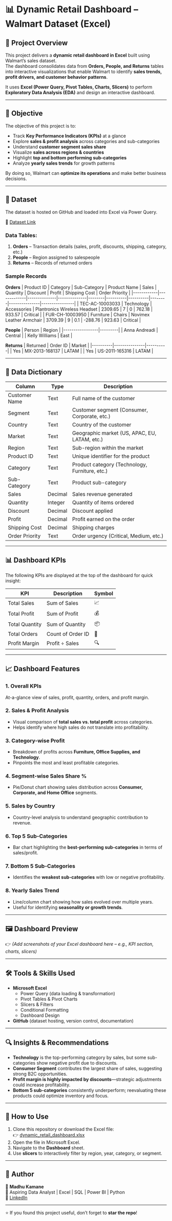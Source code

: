 # 📊 Dynamic Retail Dashboard – Walmart Dataset (Excel)

## 📝 Project Overview
This project delivers a **dynamic retail dashboard in Excel** built using Walmart’s sales dataset.  
The dashboard consolidates data from **Orders, People, and Returns** tables into interactive visualizations that enable Walmart to identify **sales trends, profit drivers, and customer behavior patterns**.  

It uses **Excel (Power Query, Pivot Tables, Charts, Slicers)** to perform **Exploratory Data Analysis (EDA)** and design an interactive dashboard.

---

## 🎯 Objective
The objective of this project is to:
- Track **Key Performance Indicators (KPIs)** at a glance
- Explore **sales & profit analysis** across categories and sub-categories
- Understand **customer segment sales share**
- Visualize **sales across regions & countries**
- Highlight **top and bottom performing sub-categories**
- Analyze **yearly sales trends** for growth patterns

By doing so, Walmart can **optimize its operations** and make better business decisions.

---

## 📂 Dataset
The dataset is hosted on GitHub and loaded into Excel via Power Query.  

📎 [Dataset Link](https://github.com/Madhukamane/Dynamic_Retail_Dashboard/blob/main/dynamic_retail_dashboard.xlsx)

### Data Tables:
1. **Orders** – Transaction details (sales, profit, discounts, shipping, category, etc.)  
2. **People** – Region assigned to salespeople  
3. **Returns** – Records of returned orders  

### Sample Records

**Orders**
| Product ID | Category    | Sub-Category | Product Name | Sales  | Quantity | Discount | Profit | Shipping Cost | Order Priority |
|------------|-------------|--------------|--------------|--------|----------|----------|--------|---------------|----------------|
| TEC-AC-10003033 | Technology | Accessories | Plantronics Wireless Headset | 2309.65 | 7 | 0 | 762.18 | 933.57 | Critical |
| FUR-CH-10003950 | Furniture  | Chairs       | Novimex Leather Armchair    | 3709.39 | 9 | 0.1 | -288.76 | 923.63 | Critical |

**People**
| Person          | Region  |
|-----------------|---------|
| Anna Andreadi   | Central |
| Kelly Williams  | East    |

**Returns**
| Returned | Order ID      | Market   |
|----------|---------------|----------|
| Yes      | MX-2013-168137 | LATAM    |
| Yes      | US-2011-165316 | LATAM    |

---

## 📖 Data Dictionary
| Column          | Type     | Description                                    |
|-----------------|----------|------------------------------------------------|
| Customer Name   | Text     | Full name of the customer                      |
| Segment         | Text     | Customer segment (Consumer, Corporate, etc.)   |
| Country         | Text     | Country of the customer                        |
| Market          | Text     | Geographic market (US, APAC, EU, LATAM, etc.)  |
| Region          | Text     | Sub-region within the market                   |
| Product ID      | Text     | Unique identifier for the product              |
| Category        | Text     | Product category (Technology, Furniture, etc.) |
| Sub-Category    | Text     | Product sub-category                           |
| Sales           | Decimal  | Sales revenue generated                        |
| Quantity        | Integer  | Quantity of items ordered                      |
| Discount        | Decimal  | Discount applied                               |
| Profit          | Decimal  | Profit earned on the order                     |
| Shipping Cost   | Decimal  | Shipping charges                               |
| Order Priority  | Text     | Order urgency (Critical, Medium, etc.)         |

---

## 📊 Dashboard KPIs
The following KPIs are displayed at the top of the dashboard for quick insight:

| KPI                | Description       | Symbol |
|--------------------|-------------------|--------|
| Total Sales        | Sum of Sales      | 📈 |
| Total Profit       | Sum of Profit     | 💰 |
| Total Quantity     | Sum of Quantity   | 📦 |
| Total Orders       | Count of Order ID | 🛒 |
| Profit Margin      | Profit ÷ Sales    | 🔍 |

---

## 📈 Dashboard Features

### 1. **Overall KPIs**
At-a-glance view of sales, profit, quantity, orders, and profit margin.

### 2. **Sales & Profit Analysis**
- Visual comparison of **total sales vs. total profit** across categories.
- Helps identify where high sales do not translate into profitability.

### 3. **Category-wise Profit**
- Breakdown of profits across **Furniture, Office Supplies, and Technology**.
- Pinpoints the most and least profitable categories.

### 4. **Segment-wise Sales Share %**
- Pie/Donut chart showing sales distribution across **Consumer, Corporate, and Home Office** segments.

### 5. **Sales by Country**
- Country-level analysis to understand geographic contribution to revenue.

### 6. **Top 5 Sub-Categories**
- Bar chart highlighting the **best-performing sub-categories** in terms of sales/profit.

### 7. **Bottom 5 Sub-Categories**
- Identifies the **weakest sub-categories** with low or negative profitability.

### 8. **Yearly Sales Trend**
- Line/column chart showing how sales evolved over multiple years.
- Useful for identifying **seasonality or growth trends**.

---

## 🖼️ Dashboard Preview
👉 *(Add screenshots of your Excel dashboard here – e.g., KPI section, charts, slicers)*  

---

## 🛠️ Tools & Skills Used
- **Microsoft Excel**
  - Power Query (data loading & transformation)
  - Pivot Tables & Pivot Charts
  - Slicers & Filters
  - Conditional Formatting
  - Dashboard Design
- **GitHub** (dataset hosting, version control, documentation)

---

## 🔍 Insights & Recommendations
- **Technology** is the top-performing category by sales, but some sub-categories show negative profit due to discounts.  
- **Consumer Segment** contributes the largest share of sales, suggesting strong B2C opportunities.  
- **Profit margin is highly impacted by discounts**—strategic adjustments could increase profitability.  
- **Bottom 5 sub-categories** consistently underperform; reevaluating these products could optimize inventory and focus.  

---

## 🚀 How to Use
1. Clone this repository or download the Excel file:  
   👉 [dynamic_retail_dashboard.xlsx](https://github.com/Madhukamane/Dynamic_Retail_Dashboard/blob/main/dynamic_retail_dashboard.xlsx)
2. Open the file in Microsoft Excel.
3. Navigate to the **Dashboard** sheet.
4. Use **slicers** to interactively filter by region, year, category, or segment.

---

## 📢 Author
👤 **Madhu Kamane**  
💼 Aspiring Data Analyst | Excel | SQL | Power BI | Python  
🔗 [LinkedIn](https://www.linkedin.com/in/madhukamane/)  

---

⭐ If you found this project useful, don’t forget to **star the repo**!
